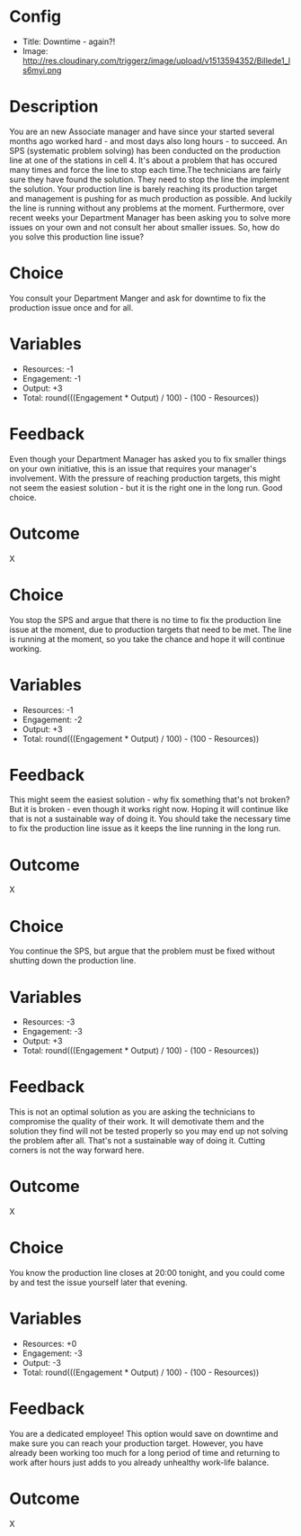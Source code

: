 # Config
 - Title: Downtime - again?!
 - Image: http://res.cloudinary.com/triggerz/image/upload/v1513594352/Billede1_ls6myi.png

# Description

You are an new Associate manager and have since your started several months ago worked hard  - and most days also long hours - to succeed. An SPS (systematic problem solving) has been conducted on the production line at one of the stations in cell 4. It's about a problem that has occured many times and force the line to stop each time.The technicians are fairly sure they have found the solution. They need to stop the line the implement the solution. Your production line is barely reaching its production target and management is pushing for as much production as possible. And luckily the line is running without any problems at the moment. Furthermore, over recent weeks your Department Manager has been asking you to solve more issues on your own and not consult her about smaller issues. So, how do you solve this production line issue?

# Choice
You consult your Department Manger and ask for downtime to fix the production issue once and for all.

# Variables
 - Resources: -1
 - Engagement: -1
 - Output: +3
 - Total: round(((Engagement * Output) / 100) - (100 - Resources))

# Feedback
Even though your Department Manager has asked you to fix smaller things on your own initiative, this is an issue that requires your manager's involvement. With the pressure of reaching production targets, this might not seem the easiest solution - but it is the right one in the long run. Good choice.

# Outcome
X

# Choice
You stop the SPS and argue that there is no time to fix the production line issue at the moment, due to production targets that need to be met. The line is running at the moment, so you take the chance and hope it will continue working. 

# Variables
 - Resources: -1
 - Engagement: -2
 - Output: +3
 - Total: round(((Engagement * Output) / 100) - (100 - Resources))

# Feedback
This might seem the easiest solution - why fix something that's not broken? But it is broken - even though it works right now. Hoping it will continue like that is not a sustainable way of doing it. You should take the necessary time to fix the production line issue as it keeps the line running in the long run. 

# Outcome
X

# Choice
You continue the SPS, but argue that the problem must be fixed without shutting down the production line. 

# Variables
 - Resources: -3
 - Engagement: -3
 - Output: +3
 - Total: round(((Engagement * Output) / 100) - (100 - Resources))

# Feedback
This is not an optimal solution as you are asking the technicians to compromise the quality of their work. It will demotivate them and the solution they find will not be tested properly so you may end up not solving the problem after all. That's not a sustainable way of doing it. Cutting corners is not the way forward here. 

# Outcome
X

# Choice
You know the production line closes at 20:00 tonight, and you could come by and test the issue yourself later that evening.

# Variables
 - Resources: +0
 - Engagement: -3
 - Output: -3
 - Total: round(((Engagement * Output) / 100) - (100 - Resources))

# Feedback
You are a dedicated employee! This option would save on downtime and make sure you can reach your production target. However, you have already been working too much for a long period of time and returning to work after hours just adds to you already unhealthy work-life balance. 

# Outcome
X

